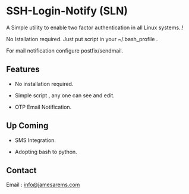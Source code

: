 # SSH-Login-Notify (SLN)
A Simple utility to enable two factor authentication in all Linux systems..!

No Istallation required. Just put script in your ~/.bash_profile .

For mail notification configure postfix/sendmail. 

## Features

* No installation required.

* Simple script , any one can see and edit.

* OTP Email Notification.


## Up Coming

* SMS Integration.

* Adopting bash to python.


## Contact

Email : info@jamesarems.com
